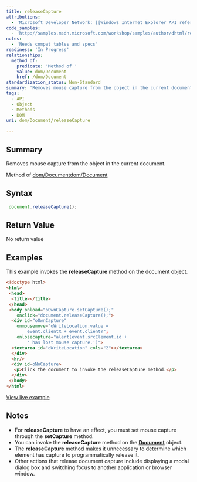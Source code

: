 ```yaml
---
title: releaseCapture
attributions:
  - 'Microsoft Developer Network: [[Windows Internet Explorer API reference](http://msdn.microsoft.com/en-us/library/ie/hh828809%28v=vs.85%29.aspx) Article]'
code_samples:
  - 'http://samples.msdn.microsoft.com/workshop/samples/author/dhtml/refs/releaseCaptureEX.htm'
notes:
  - 'Needs compat tables and specs'
readiness: 'In Progress'
relationships:
  method_of:
    predicate: 'Method of '
    value: dom/Document
    href: /dom/Document
standardization_status: Non-Standard
summary: 'Removes mouse capture from the object in the current document.'
tags:
  - API
  - Object
  - Methods
  - DOM
uri: dom/Document/releaseCapture

---
```

## Summary

Removes mouse capture from the object in the current document.

Method of [dom/Document](/dom/Document)[dom/Document](/dom/Document)

## Syntax

``` js
 document.releaseCapture();
```

## Return Value

No return value

## Examples

This example invokes the **releaseCapture** method on the document object.

``` html
<!doctype html>
<html>
 <head>
  <title></title>
 </head>
 <body onload="oOwnCapture.setCapture();"
    onclick="document.releaseCapture();">
  <div id="oOwnCapture"
    onmousemove="oWriteLocation.value =
        event.clientX + event.clientY";
    onlosecapture="alert(event.srcElement.id +
        ' has lost mouse capture.')">
  <textarea id="oWriteLocation" cols="2"></textarea>
  </div>
  <hr/>
  <div id=oNoCapture>
   <p>Click the document to invoke the releaseCapture method.</p>
  </div>
 </body>
</html>
```

[View live example](http://samples.msdn.microsoft.com/workshop/samples/author/dhtml/refs/releaseCaptureEX.htm)

## Notes

-   For **releaseCapture** to have an effect, you must set mouse capture through the **setCapture** method.
-   You can invoke the **releaseCapture** method on the [**Document**](/dom/Document) object.
-   The **releaseCapture** method makes it unnecessary to determine which element has capture to programmatically release it.
-   Other actions that release document capture include displaying a modal dialog box and switching focus to another application or browser window.
